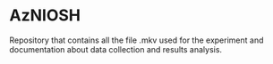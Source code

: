 # AzNIOSH
Repository that contains all the file .mkv used for the experiment and documentation about data collection and results analysis.
